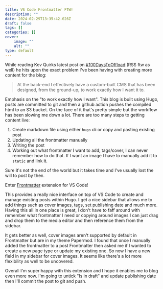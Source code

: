 ```yaml
---
title: VS Code Frontmatter FTW!
description: ""
date: 2024-02-29T13:35:42.026Z
draft: false
tags: []
categories: []
cover:
    image: ""
    alt: ""
type: default
---
```


While reading Kev Quirks latest post on [#100DaysToOffload](https://kevquirk.com/i-ve-finally-completed-100-days-to-offload) (RSS ftw as well) he hits upon the exact problem I've been having with creating more content for the blog:

> At the back-end I effectively have a custom-built CMS that has been designed, from the ground-up, to work exactly how I want it to.

Emphasis on the "to work exactly how I want". This blog is built using Hugo, posts are committed to git and then a github action pushes the compiled html to an S3 bucket. On the face of it that's pretty simple but the workflow has been slowing me down a lot. There are too many steps to getting content live:

1. Create markdown file using either `hugo` cli or copy and pasting existing post
2. Updating all the frontmatter manually
3. Writing the post
4. Working out what frontmatter I want to add, tags/cover, I can never remember how to do that. If I want an image I have to manually add it to `static` and link it.

Sure it's not the end of the world but it takes time and I've usually lost the will to post by then.

Enter [Frontmatter](https://frontmatter.codes/) extension for VS Code!

This provides a really nice interface on top of VS Code to create and manage existing posts within Hugo. I get a nice sidebar that allows me to add things such as cover images, tags, set publishing date and much more. Having this all in one place is great, I don't have to faff around with remember what frontmatter I need or copying around images I can just drag and drop them to the media editor and then reference them from the sidebar.

It gets better as well, cover images aren't supported by default in Frontmatter but are in my theme Papermod. I found that once I manually added the frontmatter to a post Frontmatter then asked me if I wanted to create a new page type or update my existing one. So now I have a new field in my sidebar for cover images. It seems like there's a lot more flexibility as well to be uncovered.

Overall I'm super happy with this extension and I hope it enables me to blog even more now. I'm going to untick "Is in draft" and update publishing date then I'll commit the post to git and push.
